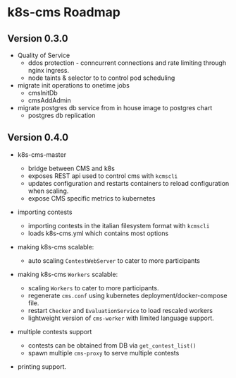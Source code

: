# k8s-cms Roadmap
## Version 0.3.0
- Quality of Service
	- ddos protection - conncurrent connections and rate limiting through nginx ingress.
    - node taints & selector to to control pod scheduling 
- migrate init operations to onetime jobs
   - cmsInitDb
   - cmsAddAdmin
- migrate postgres db service from in house image to postgres chart
    - postgres db replication

## Version 0.4.0
- k8s-cms-master 
    - bridge between CMS and k8s
    - exposes REST api used to control cms with `kcmscli` 
    - updates configuration and restarts containers to reload configuration when scaling.
    - expose CMS specific metrics to kubernetes
- importing contests
    - importing contests in the italian filesystem format with `kcmscli`
    - loads k8s-cms.yml which contains most options
- making k8s-cms scalable:
    - auto scaling `ContestWebServer` to cater to more participants
- making k8s-cms `Workers` scalable:
    - scaling `Workers` to cater to more participants.
    - regenerate `cms.conf` using kubernetes deployment/docker-compose file.
    - restart `Checker` and `EvaluationService` to load rescaled workers
    - lightweight version of `cms-worker` with limited language support.
- multiple contests support
    - contests can be obtained from DB via `get_contest_list()`
    - spawn multiple `cms-proxy` to serve multiple contests

- printing support.
